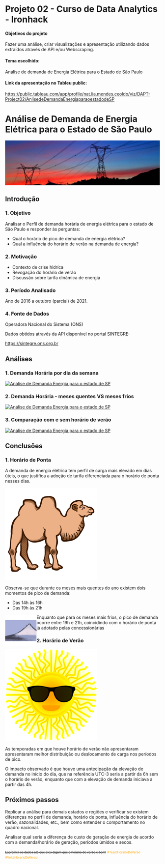 # Projeto 02 - Curso de Data Analytics - Ironhack

#### Objetivos do projeto

Fazer uma análise, criar visualizações e apresentação utilizando dados extraídos através de API e/ou Webscraping.

#### Tema escolhido:

Análise de demanda de Energia Elétrica para o Estado de São Paulo

#### Link da apresentação no Tableu public:

https://public.tableau.com/app/profile/nat.lia.mendes.ceoldo/viz/DAPT-Project02/AnlisedeDemandaEnergiaparaoestadodeSP

# Análise de Demanda de Energia Elétrica para o Estado de São Paulo

![power](images\power.jpg)

## Introdução

### 1. Objetivo

Analisar o Perfil de demanda horária de energia elétrica para o estado de São Paulo e responder às perguntas:

- Qual o horário de pico de demanda de energia elétrica?
- Qual a influência do horário de verão na demanda de energia?

### 2. Motivação

- Contexto de crise hidríca
- Revogação do horário de verão
- Discussão sobre tarifa dinâmica de energia

### 3. Período Analisado

Ano de 2016 a outubro (parcial) de 2021.

### 4. Fonte de Dados

Operadora Nacional do Sistema (ONS)

Dados obtidos através da API disponível no portal SINTEGRE:

https://sintegre.ons.org.br



## Análises

### 1. Demanda Horária por dia da semana



<div class='tableauPlaceholder' id='viz1634693205171' style='position: relative'><noscript><a href='#'><img alt='Análise de Demanda Energia para o estado de SP ' src='https:&#47;&#47;public.tableau.com&#47;static&#47;images&#47;KF&#47;KFWW9WT98&#47;1_rss.png' style='border: none' /></a></noscript><object class='tableauViz'  style='display:none;'><param name='host_url' value='https%3A%2F%2Fpublic.tableau.com%2F' /> <param name='embed_code_version' value='3' /> <param name='path' value='shared&#47;KFWW9WT98' /> <param name='toolbar' value='yes' /><param name='static_image' value='https:&#47;&#47;public.tableau.com&#47;static&#47;images&#47;KF&#47;KFWW9WT98&#47;1.png' /> <param name='animate_transition' value='yes' /><param name='display_static_image' value='yes' /><param name='display_spinner' value='yes' /><param name='display_overlay' value='yes' /><param name='display_count' value='yes' /><param name='language' value='pt-BR' /></object></div>





### 2. Demanda Horária - meses quentes VS meses frios

<div class='tableauPlaceholder' id='viz1634693318348' style='position: relative'><noscript><a href='#'><img alt='Análise de Demanda Energia para o estado de SP ' src='https:&#47;&#47;public.tableau.com&#47;static&#47;images&#47;FG&#47;FGZSJZYHY&#47;1_rss.png' style='border: none' /></a></noscript><object class='tableauViz'  style='display:none;'><param name='host_url' value='https%3A%2F%2Fpublic.tableau.com%2F' /> <param name='embed_code_version' value='3' /> <param name='path' value='shared&#47;FGZSJZYHY' /> <param name='toolbar' value='yes' /><param name='static_image' value='https:&#47;&#47;public.tableau.com&#47;static&#47;images&#47;FG&#47;FGZSJZYHY&#47;1.png' /> <param name='animate_transition' value='yes' /><param name='display_static_image' value='yes' /><param name='display_spinner' value='yes' /><param name='display_overlay' value='yes' /><param name='display_count' value='yes' /><param name='language' value='pt-BR' /></object></div>



### 3. Comparação com e sem horário de verão

<div class='tableauPlaceholder' id='viz1634693361740' style='position: relative'><noscript><a href='#'><img alt='Análise de Demanda Energia para o estado de SP ' src='https:&#47;&#47;public.tableau.com&#47;static&#47;images&#47;7B&#47;7BKSSKKBN&#47;1_rss.png' style='border: none' /></a></noscript><object class='tableauViz'  style='display:none;'><param name='host_url' value='https%3A%2F%2Fpublic.tableau.com%2F' /> <param name='embed_code_version' value='3' /> <param name='path' value='shared&#47;7BKSSKKBN' /> <param name='toolbar' value='yes' /><param name='static_image' value='https:&#47;&#47;public.tableau.com&#47;static&#47;images&#47;7B&#47;7BKSSKKBN&#47;1.png' /> <param name='animate_transition' value='yes' /><param name='display_static_image' value='yes' /><param name='display_spinner' value='yes' /><param name='display_overlay' value='yes' /><param name='display_count' value='yes' /><param name='language' value='pt-BR' /></object></div>



## Conclusões

### 1. Horário de Ponta

A demanda de energia elétrica tem perfil de carga mais elevado em dias úteis, o que justifica a adoção de tarifa diferenciada para o horário de ponta nesses dias.

<img src="images\Kamel.png" alt="Kamel"  /> 

Observa-se que durante os meses mais quentes  do ano existem dois momentos de pico de demanda:

- Das 14h às 16h
- Das 19h às 21h

<img src="images\Fuji.png" alt="Fuji" style="zoom: 10%;" align="left" />

Enquanto que para os meses mais frios, o pico de demanda ocorre entre 19h e 21h, coincidindo com o horário de ponta já adotado pelas concessionárias

### 2. Horário de Verão

<img src="images\sun.png" alt="sun" style="zoom:100%;" /> 

As temporadas em que houve horário de verão não apresentaram apresentaram melhor distribuição ou deslocamento de carga nos períodos de pico.

O impacto observado é que houve uma antecipação da elevação de demanda no início do dia, que na referência UTC-3 seria a partir da 6h sem o horário de verão, enquanto que com a elevação de demanda iniciava a partir das 4h.



## Próximos passos

Replicar a análise para demais estados e regiões e verificar se existem diferenças no perfil de demanda, horário de ponta, influência do horário de verão, sazonalidades, etc., bem como entender o comportamento no quadro nacional.

Analisar qual seria a diferença de custo de geração de energia de acordo com a demanda/horário de geração, períodos úmidos e secos.

 <font size="1" style="text-decoration: line-through">Espremer os dados até que eles digam que o horário de verão é bom!</font>
<font size="1" style="color: orange;">#TeamHorarioDeVerao #VoltaHorarioDeVerao </font>





